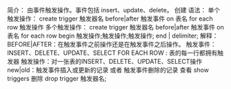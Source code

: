 简介：
    由事件触发操作。事件包括 insert、update、delete。
创建
    语法：
        单个触发操作：
            create trigger 触发器名 before|after 触发事件 on 表名 for each row 触发操作
        多个触发操作：
            create trigger 触发器名 before|after 触发事件 on 表名 for each row begin 触发操作;触发操作;触发操作; end | delimiter;
    解释：
        BEFORE|AFTER：在触发事件之前操作还是在触发事件之后操作。
        触发事件：INSERT、DELETE、UPDATE、SELECT
        FOR EACH ROW : 表的每一行都拥有触发器
        触发操作：对一张表的INSERT、DELETE、UPDATE、SELECT操作
        new|old：触发事件插入或更新的记录 或者 触发事件删除的记录
查看
    show triggers
删除
    drop trigger 触发器名; 